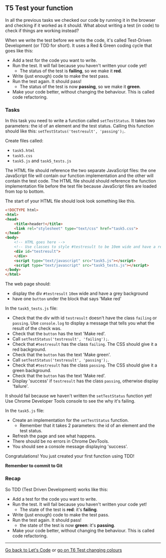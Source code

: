 ## T5 Test your function

In all the previous tasks we checked our code by running it in the browser and checking if it worked as it should. What about writing a test (in code) to check if things are working instead?

When we write the test before we write the code, it's called Test-Driven Development (or TDD for short). It uses a Red & Green coding cycle that goes like this:

* Add a test for the code you want to write.
* Run the test. It will fail because you haven't written your code yet!
	* The status of the test is **failing**, so we make it **red**.
* Write (just enough) code to make the test pass.
* Run the test again. It should pass!
	* The status of the test is now **passing**, so we make it **green**.
* Make your code better, without changing the behaviour. This is called code refactoring.

### Tasks

In this task you need to write a function called `setTestStatus`. It takes two parameters: the id of an element and the test status. Calling this function should like this: `setTestStatus('testresult', 'passing');`.

Create files called:

* `task5.html`
* `task5.css`
* `task5.js` and `task5_tests.js`

The HTML file should reference the two separate JavaScript files: the one JavaScript file will contain our function implementation and the other will contain the test code. The HTML file should should reference the function implementation file before the test file because JavaScript files are loaded from top to bottom.

The start of your HTML file should look look something like this.

```html
<!DOCTYPE html>
<html>
<head>
	<title>header!</title>
	<link rel="stylesheet" type="text/css" href="task5.css">
</head>
<body>
	<!-- HTML goes here -->
	<!-- Use classes to style #testresult to be 10em wide and have a red background -->
	<div id="testresult">
	</div>
	<script type="text/javascript" src="task5.js"></script>
	<script type="text/javascript" src="task5_tests.js"></script>
</body>
</html>
```

The web page should:

* display the div `#testresult` `10em` wide and have a grey background
* have one `button` under the block that says 'Make red'

In the `task5_tests.js` file:

* Check that the div with id `testresult` doesn't have the class `failing` or `passing`. Use `console.log` to display a message that tells you what the result of the check was.
* Check that the `button` has the text 'Make red'.
* Call `setTestStatus('testresult', 'failing');`.
* Check that `#testresult` has the class `failing`. The CSS should give it a red background.
* Check that the `button` has the text 'Make green'.
* Call `setTestStatus('testresult', 'passing');`.
* Check that `#testresult` has the class `passing`. The CSS should give it a green background.
* Check that the `button` has the text 'Make red'.
* Display 'success' if `testresult` has the class `passing`, otherwise display 'failure'.

It should fail because we haven't written the `setTestStatus` function yet! Use Chrome Developer Tools console to see the why it's failing.

In the `task5.js` file:

* Create an implementation for the `setTestStatus` function.
    * Remember that it takes 2 parameters: the id of an element and the test status.
* Refresh the page and see what happens.
* There should be no errors in Chrome DevTools.
* You should see a console message displaying 'success'.

Congratulations! You just created your first function using TDD!

**Remember to commit to Git**

### Recap

So TDD (Test Driven Development) works like this:

* Add a test for the code you want to write.
* Run the test. It will fail because you haven't written your code yet!
	* The state of the test is **red**: it's **failing**.
* Write (just enough) code to make the test pass.
* Run the test again. It should pass!
	* the state of the test is now **green**: it's **passing**.
* Make your code better, without changing the behaviour. This is called code refactoring.

---

[Go back to Let's Code](lets_code.md) or [go on T6 Test changing colours](t6-test-changing-colours.md)
